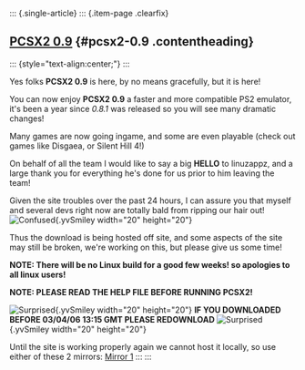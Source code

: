 ::: {.single-article}
::: {.item-page .clearfix}
## [PCSX2 0.9](/173-pcsx2-0-9.html) {#pcsx2-0.9 .contentheading}

::: {style="text-align:center;"}
:::

Yes folks **PCSX2 0.9** is here, by no means gracefully, but it is
here!

You can now enjoy **PCSX2 0.9** a faster and more compatible PS2
emulator, it's been a year since *0.8.1* was released so you will see
many dramatic changes!

Many games are now going ingame, and some are even playable (check out
games like Disgaea, or Silent Hill 4!)

On behalf of all the team I would like to say a big **HELLO** to
linuzappz, and a large thank you for everything he's done for us prior
to him leaving the team!

Given the site troubles over the past 24 hours, I can assure you that
myself and several devs right now are totally bald from ripping our hair
out!
![Confused](https://pcsx2.net/images/stories/frontend/smilies/blink.gif){.yvSmiley
width="20" height="20"}

Thus the download is being hosted off site, and some aspects of the site
may still be broken, we're working on this, but please give us some
time!

**NOTE: There will be no Linux build for a good few weeks! so apologies
to all linux users!**

**NOTE: PLEASE READ THE HELP FILE BEFORE RUNNING PCSX2!**

![Surprised](https://pcsx2.net/images/stories/frontend/smilies/excl.gif){.yvSmiley
width="20" height="20"} **IF YOU DOWNLOADED BEFORE 03/04/06 13:15 GMT
PLEASE REDOWNLOAD**
![Surprised](https://pcsx2.net/images/stories/frontend/smilies/excl.gif){.yvSmiley
width="20" height="20"}

Until the site is working properly again we cannot host it locally, so
use either of these 2 mirrors:
[Mirror 1](/download/viewcategory/21-pcsx2-v0-9.html)
[](http://pcsx2.net)
:::
:::
